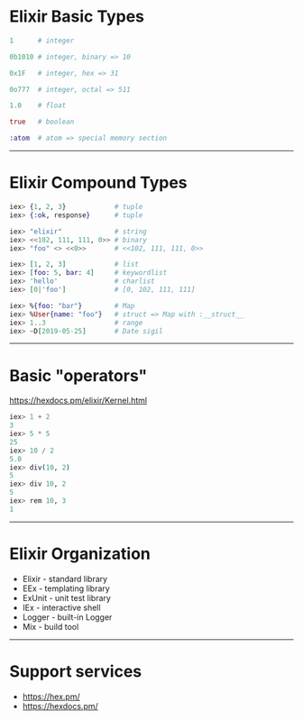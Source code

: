# Elixir Basic Types
```elixir
1      # integer

0b1010 # integer, binary => 10

0x1F   # integer, hex => 31

0o777  # integer, octal => 511

1.0    # float

true   # boolean

:atom  # atom => special memory section
```
---
# Elixir Compound Types
```elixir
iex> {1, 2, 3}            # tuple
iex> {:ok, response}      # tuple

iex> "elixir"             # string
iex> <<102, 111, 111, 0>> # binary
iex> "foo" <> <<0>>       # <<102, 111, 111, 0>>

iex> [1, 2, 3]            # list
iex> [foo: 5, bar: 4]     # keywordlist
iex> 'hello'              # charlist
iex> [0|'foo']            # [0, 102, 111, 111]

iex> %{foo: "bar"}        # Map
iex> %User{name: "foo"}   # struct => Map with :__struct__
iex> 1..3                 # range
iex> ~D[2019-05-25]       # Date sigil
```
---
# Basic "operators"
https://hexdocs.pm/elixir/Kernel.html
```elixir
iex> 1 + 2
3
iex> 5 * 5
25
iex> 10 / 2
5.0
iex> div(10, 2)
5
iex> div 10, 2
5
iex> rem 10, 3
1
```
---
# Elixir Organization
- Elixir - standard library
- EEx - templating library
- ExUnit - unit test library
- IEx - interactive shell
- Logger - built-in Logger
- Mix - build tool
---
# Support services
- https://hex.pm/
- https://hexdocs.pm/
